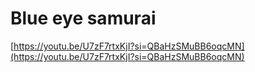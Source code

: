 # Blue eye samurai

[https://youtu.be/U7zF7rtxKjI?si=QBaHzSMuBB6oqcMN](https://youtu.be/U7zF7rtxKjI?si=QBaHzSMuBB6oqcMN)